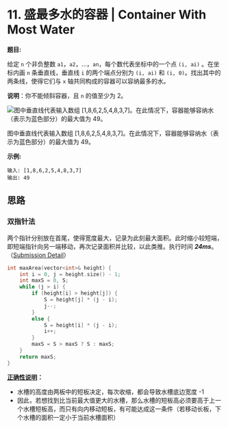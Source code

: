 # 11. 盛最多水的容器 | Container With Most Water

**题目:**

给定 `n` 个非负整数 `a1`，`a2`，...，`an`，每个数代表坐标中的一个点 `(i, ai)` 。在坐标内画 `n` 条垂直线，垂直线 `i` 的两个端点分别为 `(i, ai)` 和 `(i, 0)`。找出其中的两条线，使得它们与 `x` 轴共同构成的容器可以容纳最多的水。

**说明**：你不能倾斜容器，且 `n` 的值至少为 2。

![图中垂直线代表输入数组 [1,8,6,2,5,4,8,3,7]。在此情况下，容器能够容纳水（表示为蓝色部分）的最大值为 49。](https://aliyun-lc-upload.oss-cn-hangzhou.aliyuncs.com/aliyun-lc-upload/uploads/2018/07/25/question_11.jpg)

图中垂直线代表输入数组 [1,8,6,2,5,4,8,3,7]。在此情况下，容器能够容纳水（表示为蓝色部分）的最大值为 49。

**示例:**

```
输入: [1,8,6,2,5,4,8,3,7]
输出: 49
```

## 思路

### 双指针法

两个指针分别放在首尾，使得宽度最大，记录为此刻最大面积。此时缩小较短端，即短端指针向另一端移动，再次记录面积并比较，以此类推。执行时间 ***24ms***。（[Submission Detail](https://leetcode-cn.com/submissions/detail/24047719/)）

```cpp
int maxArea(vector<int>& height) {
    int i = 0, j = height.size() - 1;
    int maxS = 0, S;
    while (j > i) {
        if (height[i] > height[j]) {
            S = height[j] * (j - i);
            j--;
        }
        else {
            S = height[i] * (j - i);
            i++;
        }
        maxS = S > maxS ? S : maxS;
    }
    return maxS;
}
```

**[正确性说明](https://leetcode-cn.com/problems/two-sum/solution/container-with-most-water-shuang-zhi-zhen-fa-yi-do/)：**

- 水槽的高度由两板中的短板决定，每次收缩，都会导致水槽底边宽度 -1
- 因此，若想找到比当前最大值更大的水槽，那么水槽的短板高必须要高于上一个水槽短板高，而只有向内移动短板，有可能达成这一条件（若移动长板，下个水槽的面积一定小于当前水槽面积）